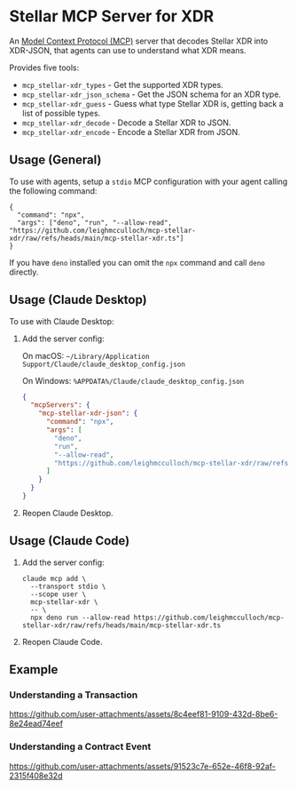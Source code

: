 # Stellar MCP Server for XDR

An [Model Context Protocol (MCP)] server that decodes Stellar XDR into
XDR-JSON, that agents can use to understand what XDR means.

[Model Context Protocol (MCP)]: https://www.claudemcp.com/

Provides five tools:

- `mcp_stellar-xdr_types` - Get the supported XDR types.
- `mcp_stellar-xdr_json_schema` - Get the JSON schema for an XDR type.
- `mcp_stellar-xdr_guess` - Guess what type Stellar XDR is, getting back a list of possible types.
- `mcp_stellar-xdr_decode` - Decode a Stellar XDR to JSON.
- `mcp_stellar-xdr_encode` - Encode a Stellar XDR from JSON.

## Usage (General)

To use with agents, setup a `stdio` MCP configuration with your agent calling
the following command:

```
{
  "command": "npx",
  "args": ["deno", "run", "--allow-read", "https://github.com/leighmcculloch/mcp-stellar-xdr/raw/refs/heads/main/mcp-stellar-xdr.ts"]
}
```

If you have `deno` installed you can omit the `npx` command and call `deno`
directly.

## Usage (Claude Desktop)

To use with Claude Desktop:

1. Add the server config:

   On macOS: `~/Library/Application Support/Claude/claude_desktop_config.json`

   On Windows: `%APPDATA%/Claude/claude_desktop_config.json`

   ```json
   {
     "mcpServers": {
       "mcp-stellar-xdr-json": {
         "command": "npx",
         "args": [
           "deno",
           "run",
           "--allow-read",
           "https://github.com/leighmcculloch/mcp-stellar-xdr/raw/refs/heads/main/mcp-stellar-xdr.ts"
         ]
       }
     }
   }
   ```

2. Reopen Claude Desktop.

## Usage (Claude Code)

1. Add the server config:

   ```
   claude mcp add \
     --transport stdio \
     --scope user \
     mcp-stellar-xdr \
     -- \
     npx deno run --allow-read https://github.com/leighmcculloch/mcp-stellar-xdr/raw/refs/heads/main/mcp-stellar-xdr.ts
   ```

2. Reopen Claude Code.

## Example

### Understanding a Transaction

https://github.com/user-attachments/assets/8c4eef81-9109-432d-8be6-8e24ead74eef

### Understanding a Contract Event

https://github.com/user-attachments/assets/91523c7e-652e-46f8-92af-2315f408e32d
